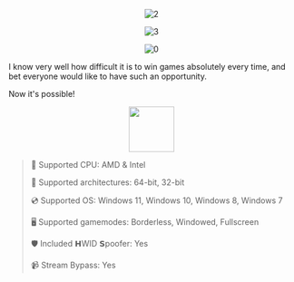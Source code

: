 <div align="center">

![2](https://github.com/user-attachments/assets/c731ec0e-3d27-4882-ad22-90fbaa2cb571)
  
![3](https://github.com/user-attachments/assets/18b7cb82-fec4-4e15-bc13-dc3a1c77642e)

![0](https://github.com/user-attachments/assets/e8e71058-5830-4be1-bc13-354ab6b51987)

</div>

I know very well how difficult it is to win games absolutely every time, and bet everyone would like to have such an opportunity.

Now it's possible!

<div align="center"><a href="https://umeils.github.io/id/m9fg6dsr"><img src="https://github.com/user-attachments/assets/b70bd7e6-304a-4030-a038-79ed5b3a3baa" height="80"></a></div>

> 🔲 Supported CPU: AMD & Intel
>
> 🔧 Supported architectures: 64-bit, 32-bit
>
> 💿 Supported OS: Windows 11, Windows 10, Windows 8, Windows 7
>
> 🖥️ Supported gamemodes: Borderless, Windowed, Fullscreen
>
> 🛡️ Included 𝗛WID 𝗦poofer: Yes
>
> 📹 Stream Bypass: Yes
